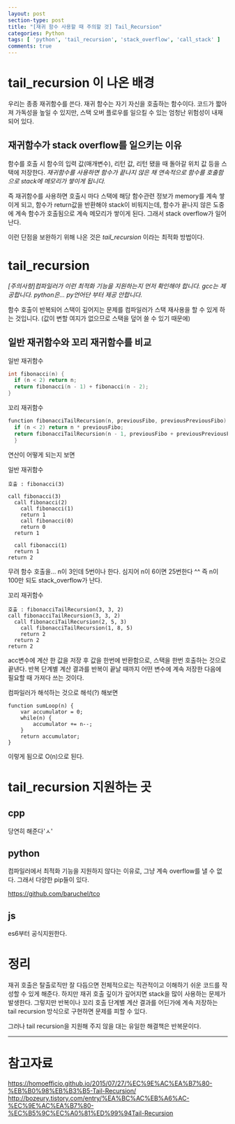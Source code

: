 ```yaml
---
layout: post
section-type: post
title: "[재귀 함수 사용할 때 주의할 것] Tail_Recursion"
categories: Python
tags: [ 'python', 'tail_recursion', 'stack_overflow', 'call_stack' ]
comments: true
---
```


# tail_recursion 이 나온 배경

우리는 종종 재귀함수를 쓴다.
재귀 함수는 자기 자신을 호출하는 함수이다.
코드가 짧아져 가독성을 높일 수 있지만, 스택 오버 플로우를 일으킬 수 있는 엄청난 위험성이 내재되어 있다.

## 재귀함수가 stack overflow를 일으키는 이유

함수를 호출 시 함수의 입력 값(매개변수), 리턴 값, 리턴 됐을 때 돌아갈 위치 값 등을 스택에 저장한다.
*재귀함수를 사용하면 함수가 끝나지 않은 채 연속적으로 함수를 호출함으로 stack에 메모리가 쌓이게 됩니다.*

즉 재귀함수를 사용하면 호출시 마다 스택에 해당 함수관련 정보가 memory를 계속 쌓이게 되고,
함수가 return값을 반환해야 stack이 비워지는데, 함수가 끝나지 않은 도중에 계속 함수가 호출됨으로
계속 메모리가 쌓이게 된다. 그래서 stack overflow가 일어난다.

이런 단점을 보완하기 위해 나온 것은 *tail_recursion* 이라는 최적화 방법이다.

# tail_recursion
*[주의사항]컴파일러가 이런 최적화 기능을 지원하는지 먼저 확인해야 합니다. gcc는 제공합니다. python은... py언어단 부터 제공 안합니다.*

함수 호출이 반복되어 스택이 깊어지는 문제를 컴파일러가 스택 재사용을 할 수 있게 하는 것입니다.
(값이 변할 여지가 없으므로 스택을 덮어 쓸 수 있기 때문에)

## 일반 재귀함수와 꼬리 재귀함수를 비교
일반 재귀함수
``` cpp
int fibonacci(n) {
  if (n < 2) return n;
  return fibonacci(n - 1) + fibonacci(n - 2);
}
```

꼬리 재귀함수
``` cpp
function fibonacciTailRecursion(n, previousFibo, previousPreviousFibo) {
  if (n < 2) return n * previousFibo;
  return fibonacciTailRecursion(n - 1, previousFibo + previousPreviousFibo, previousFibo);
  }
```

연산이 어떻게 되는지 보면

일반 재귀함수
```
호출 : fibonacci(3)

call fibonacci(3)
  call fibonacci(2)
    call fibonacci(1)
    return 1
    call fibonacci(0)
    return 0
  return 1

  call fibonacci(1)
  return 1
return 2
```
무려 함수 호출을... n이 3인데 5번이나 한다.
심지어 n이 6이면 25번한다 ^^
즉 n이 100만 되도 stack_overflow가 난다.

꼬리 재귀함수
```
호출 : fibonacciTailRecursion(3, 3, 2)
call fibonacciTailRecursion(3, 3, 2)
  call fibonacciTailRecursion(2, 5, 3)
    call fibonacciTailRecursion(1, 8, 5)
    return 2
  return 2
return 2
```
acc변수에 계산 한 값을 저장 후 값을 한번에 반환함으로,
스택을 한번 호출하는 것으로 끝낸다.
반복 단계별 계산 결과를 반복이 끝날 때까지 어떤 변수에 계속 저장한 다음에
필요할 때 가져다 쓰는 것이다.



컴파일러가 해석하는 것으로 해석(?) 해보면
```
function sumLoop(n) {
    var accumulator = 0;
    while(n) {
        accumulator += n--;
    }
    return accumulator;
}

```
이렇게 됨으로 O(n)으로 된다.


# tail_recursion 지원하는 곳

## cpp
당연히 해준다'ㅅ'

## python
컴파일러에서 최적화 기능을 지원하지 않다는 이유로, 그냥 계속 overflow를 낼 수 없다.
그래서 다양한 pip들이 있다.

https://github.com/baruchel/tco

## js
es6부터 공식지원한다.



# 정리
재귀 호출은 탈출로직만 잘 다듬으면 전체적으로는 직관적이고 이해하기 쉬운 코드를 작성할 수 있게 해준다.
하지만 재귀 호출 깊이가 깊어지면 stack을 많이 사용하는 문제가 발생한다.
그렇지만 반복이나 꼬리 호출 단계별 계산 결과를 어딘가에 계속 저장하는 tail recursion 방식으로 구현하면 문제를 피할 수 있다.

그러나 tail recursion을 지원해 주지 않을 대는 유일한 해결책은 반복문이다.




---
# 참고자료
https://homoefficio.github.io/2015/07/27/%EC%9E%AC%EA%B7%80-%EB%B0%98%EB%B3%B5-Tail-Recursion/
http://bozeury.tistory.com/entry/%EA%BC%AC%EB%A6%AC-%EC%9E%AC%EA%B7%80-%EC%B5%9C%EC%A0%81%ED%99%94Tail-Recursion
